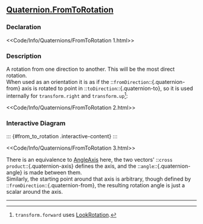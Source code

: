 ## [Quaternion.FromToRotation](https://docs.unity3d.com/ScriptReference/Quaternion.FromToRotation.html)
### Declaration
<<Code/Info/Quaternions/FromToRotation 1.html>>

### Description
A rotation from one direction to another. This will be the most direct rotation.  
When used as an orientation it is as if the ::`fromDirection`::{.quaternion-from} axis is rotated to point in ::`toDirection`::{.quaternion-to}, so it is used internally for `transform.right` and `transform.up`[^1]:  

<<Code/Info/Quaternions/FromToRotation 2.html>>  

### Interactive Diagram

::: {#from_to_rotation .interactive-content}
:::
<script type="module" src="Scripts/Interactive/Quaternions/fromToRotation.js"></script>  

<<Code/Info/Quaternions/FromToRotation 3.html>>  

There is an equivalence to [AngleAxis](AngleAxis.md) here, the two vectors' ::`cross product`::{.quaternion-axis} defines the axis, and the ::`angle`::{.quaternion-angle} is made between them.  
Similarly, the starting point around that axis is arbitrary, though defined by ::`fromDirection`::{.quaternion-from}, the resulting rotation angle is just a scalar around the axis.

---  

[^1]: `transform.forward` uses [LookRotation](LookRotation.md).